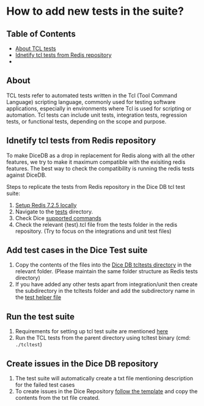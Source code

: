 # How to add new tests in the suite?

## Table of Contents

- [About TCL tests](#about)
- [Idnetify tcl tests from Redis repository](#idnetify-tcl-tests-from-redis-repository)
- 

## About

TCL tests refer to automated tests written in the Tcl (Tool Command Language) scripting language, commonly used for testing software applications, especially in environments where Tcl is used for scripting or automation. Tcl tests can include unit tests, integration tests, regression tests, or functional tests, depending on the scope and purpose.

## Idnetify tcl tests from Redis repository

To make DiceDB as a drop in replacement for Redis along with all the other features, we try to make it maximum compatible with the exisiting redis features. The best way to check the compatibility is running the redis tests against DiceDB.

Steps to replicate the tests from Redis repository in the Dice DB tcl test suite:

1. [Setup Redis 7.2.5 locally](https://gist.github.com/arpitbbhayani/94aedf279349303ed7394197976b6843)
2. Navigate to the [tests](https://github.com/redis/redis/tree/unstable/tests) directory.
3. Check Dice [supported commands](https://github.com/DiceDB/dice/blob/master/internal/eval/commands.go)
4. Check the relevant {test}.tcl file from the tests folder in the redis repository. (Try to focus on the integrations and unit test files)

## Add test cases in the Dice Test suite

1. Copy the contents of the files into the [Dice DB tcltests directory](https://github.com/AshwinKul28/dice-tests/tree/main/tcltests) in the relevant folder. (Please maintain the same folder structure as Redis tests directory)
2. If you have added any other tests apart from integration/unit then create the subdirectory in the tcltests folder and add the subdirectory name in the [test helper file](https://github.com/AshwinKul28/dice-tests/blob/main/tcltests/test_helper.tcl#L23)

## Run the test suite

1. Requirements for setting up tcl test suite are mentioned [here](https://github.com/AshwinKul28/dice-tests/blob/main/README.md#prerequisites)
2. Run the TCL tests from the parent directory using tcltest binary (cmd: `./tcltest`)

## Create issues in the Dice DB repository

1. The test suite will automatically create a txt file mentioning description for the failed test cases
2. To create issues in the Dice Repository [follow the template](https://github.com/DiceDB/dice/issues/new?assignees=&labels=&projects=&template=report_command_bug_tcl.md&title=Inconsistent+%60%7BCMD%7D%60%3A+%3CDescribe+the+error+in+one+concise+line%3E) and copy the contents from the txt file created.
